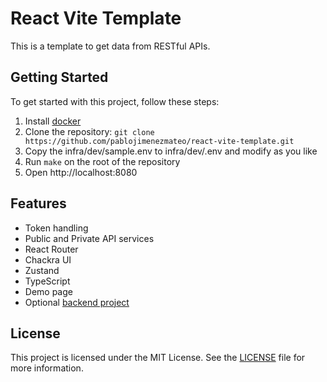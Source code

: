 # React Vite Template

This is a template to get data from RESTful APIs.

## Getting Started

To get started with this project, follow these steps:

1. Install [docker](https://www.docker.com/)
2. Clone the repository: `git clone https://github.com/pablojimenezmateo/react-vite-template.git`
3. Copy the infra/dev/sample.env to infra/dev/.env and modify as you like
4. Run `make` on the root of the repository
5. Open http://localhost:8080

## Features
- Token handling
- Public and Private API services
- React Router
- Chackra UI
- Zustand
- TypeScript
- Demo page
- Optional [backend project](https://github.com/pablojimenezmateo/django-rest-template.git)

## License

This project is licensed under the MIT License. See the [LICENSE](LICENSE.txt) file for more information.
